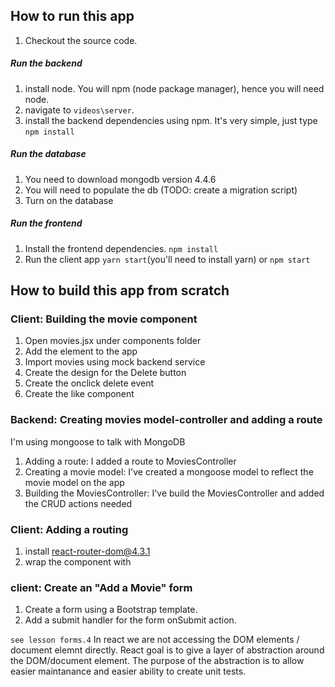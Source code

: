 ## How to run this app

1. Checkout the source code.

##### Run the backend

1. install node. You will npm (node package manager), hence you will need node.
1. navigate to ```videos\server```.
2. install the backend dependencies using npm. It's very simple, just type ```npm install```

##### Run the database

1. You need to download mongodb version 4.4.6
2. You will need to populate the db (TODO: create a migration script)
3. Turn on the database

##### Run the frontend

1. Install the frontend dependencies. ```npm install```
2. Run the client app ```yarn start```(you'll need to install yarn) or ```npm start``` 

## How to build this app from scratch

### Client: Building the movie component

1. Open movies.jsx under components folder
2. Add the <Movies /> element to the app
3. Import movies using mock backend service
4. Create the design for the Delete button
5. Create the onclick delete event
6. Create the like component

### Backend: Creating movies model-controller and adding a route

I'm using mongoose to talk with MongoDB

1. Adding a route: I added a route to MoviesController
2. Creating a movie model: I've created a mongoose model to reflect the movie model on the app
3. Building the MoviesController: I've build the MoviesController and added the CRUD actions needed

### Client: Adding a routing 

1. install react-router-dom@4.3.1
2. wrap the <App /> component with <BrowserRouter />


### client: Create an "Add a Movie" form

1. Create a form using a Bootstrap template.
2. Add a submit handler for the form onSubmit action. 

```see lesson forms.4```
In react we are not accessing the DOM elements / document elemnt directly. React goal is to give a layer of abstraction around the DOM/document element. The purpose of the abstraction is to allow easier maintanance and easier ability to create unit tests.

